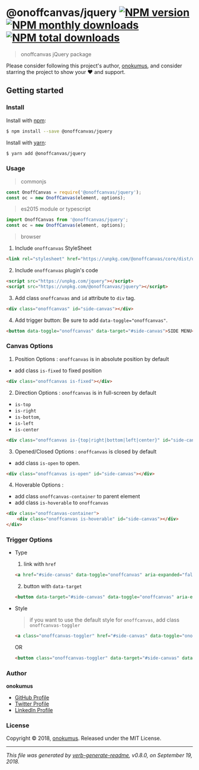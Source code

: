 # @onoffcanvas/jquery [![NPM version](https://img.shields.io/npm/v/@onoffcanvas/jquery.svg?style=flat)](https://www.npmjs.com/package/@onoffcanvas/jquery) [![NPM monthly downloads](https://img.shields.io/npm/dm/@onoffcanvas/jquery.svg?style=flat)](https://npmjs.org/package/@onoffcanvas/jquery) [![NPM total downloads](https://img.shields.io/npm/dt/@onoffcanvas/jquery.svg?style=flat)](https://npmjs.org/package/@onoffcanvas/jquery)  

> onoffcanvas jQuery package

Please consider following this project's author, [onokumus](https://github.com/onokumus), and consider starring the project to show your :heart: and support.

## Getting started

### Install
Install with [npm](https://www.npmjs.com/):

```sh
$ npm install --save @onoffcanvas/jquery
```

Install with [yarn](https://yarnpkg.com):

```sh
$ yarn add @onoffcanvas/jquery
```

### Usage

> commonjs
```js
const OnoffCanvas = require('@onoffcanvas/jquery');
const oc = new OnoffCanvas(element, options);
```

> es2015 module or typescript
```js
import OnoffCanvas from '@onoffcanvas/jquery';
const oc = new OnoffCanvas(element, options);
```

> browser

1. Include `onoffcanvas` StyleSheet

  ```html
  <link rel="stylesheet" href="https://unpkg.com/@onoffcanvas/core/dist/onoffcanvas.min.css">
  ```

2. Include `onoffcanvas` plugin's code
  ```html
  <script src="https://unpkg.com/jquery"></script>
  <script src="https://unpkg.com/@onoffcanvas/jquery"></script>
  ```

3. Add class `onoffcanvas` and `id` attribute to `div` tag.
  ```html
  <div class="onoffcanvas" id="side-canvas"></div>
  ```

4. Add trigger button: Be sure to add `data-toggle="onoffcanvas"`.
  ```html
  <button data-toggle="onoffcanvas" data-target="#side-canvas">SIDE MENU</div>
  ```

### Canvas Options

1. Position Options : `onoffcanvas` is in absolute position by default
  - add class `is-fixed` to fixed position

  ```html
  <div class="onoffcanvas is-fixed"></div>
  ```

2. Direction Options : `onoffcanvas` is in full-screen by default
  - `is-top`
  - `is-right`
  - `is-bottom`,
  - `is-left`
  - `is-center`

  ```html
  <div class="onoffcanvas is-{top|right|bottom|left|center}" id="side-canvas"></div>
  ```

3. Opened/Closed Options : `onoffcanvas` is closed by default
  - add class `is-open` to open.

  ```html
  <div class="onoffcanvas is-open" id="side-canvas"></div>
  ```

4. Hoverable Options :
  - add class `onoffcanvas-container` to parent element
  - add class `is-hoverable` to `onoffcanvas`

```html
<div class="onoffcanvas-container">
    <div class="onoffcanvas is-hoverable" id="side-canvas"></div>
</div>
  ```

### Trigger Options

- Type
  1. link with `href`

  ```html
  <a href="#side-canvas" data-toggle="onoffcanvas" aria-expanded="false">toggle onoffcanvas</a>
  ```

  2. button with `data-target`

  ```html
  <button data-target="#side-canvas" data-toggle="onoffcanvas" aria-expanded="false">toggle onoffcanvas</button>
  ```

- Style
  > if you want to use the default style for `onoffcanvas`, add class `onoffcanvas-toggler`

  ```html
  <a class="onoffcanvas-toggler" href="#side-canvas" data-toggle="onoffcanvas" aria-expanded="false"></a>
  ```

  OR

  ```html
  <button class="onoffcanvas-toggler" data-target="#side-canvas" data-toggle="onoffcanvas" aria-expanded="false"></button>
  ```

### Author
**onokumus**
+ [GitHub Profile](https://github.com/onokumus)
+ [Twitter Profile](https://twitter.com/onokumus)
+ [LinkedIn Profile](https://linkedin.com/in/onokumus)

### License
Copyright © 2018, [onokumus](https://github.com/onokumus).
Released under the MIT License.

***

_This file was generated by [verb-generate-readme](https://github.com/verbose/verb-generate-readme), v0.8.0, on September 19, 2018._

